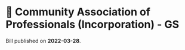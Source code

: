 # 📄  Community Association of Professionals (Incorporation) - GS

Bill published on **2022-03-28**.
